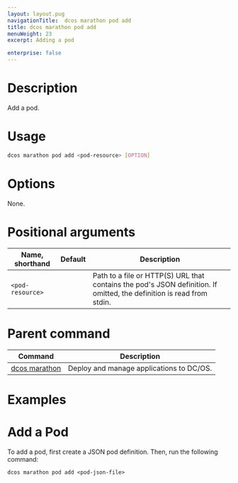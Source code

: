 ```yaml
---
layout: layout.pug
navigationTitle:  dcos marathon pod add
title: dcos marathon pod add
menuWeight: 23
excerpt: Adding a pod

enterprise: false
---
```



# Description
Add a pod.

# Usage

```bash
dcos marathon pod add <pod-resource> [OPTION]
```

# Options

None.

# Positional arguments

| Name, shorthand | Default | Description |
|---------|-------------|-------------|
| `<pod-resource>`   |             |  Path to a file or HTTP(S) URL that contains the pod's JSON definition. If omitted, the definition is read from stdin. |

# Parent command

| Command | Description |
|---------|-------------|
| [dcos marathon](/1.11/cli/command-reference/dcos-marathon/) | Deploy and manage applications to DC/OS. |

# Examples

# Add a Pod

To add a pod, first create a JSON pod definition. Then, run the following command:
```
dcos marathon pod add <pod-json-file>
```
